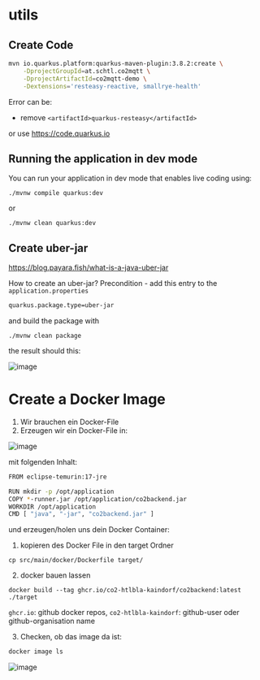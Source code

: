 # utils

## Create Code
```bash
mvn io.quarkus.platform:quarkus-maven-plugin:3.8.2:create \
    -DprojectGroupId=at.schtl.co2mqtt \
    -DprojectArtifactId=co2mqtt-demo \
    -Dextensions='resteasy-reactive, smallrye-health'
```

Error can be:

* remove `<artifactId>quarkus-resteasy</artifactId>`

or use https://code.quarkus.io

## Running the application in dev mode

You can run your application in dev mode that enables live coding using:
```shell script
./mvnw compile quarkus:dev
```
or 

```shell script
./mvnw clean quarkus:dev
```

## Create uber-jar

https://blog.payara.fish/what-is-a-java-uber-jar

How to create an uber-jar?
Precondition - add this entry to the `application.properties`
```bash
quarkus.package.type=uber-jar
```
and build the package with

```
./mvnw clean package
```
the result should this:

![image](https://github.com/CO2-HTBLA-Kaindorf/utils/assets/16894982/62bc2652-da70-4538-9781-b70f1f0828bd)

# Create a Docker Image

1. Wir brauchen ein Docker-File
2. Erzeugen wir ein Docker-File in:

![image](https://github.com/CO2-HTBLA-Kaindorf/utils/assets/16894982/e1974ac0-a08a-4add-ba3e-443fc899dd88)

mit folgenden Inhalt:
```bash
FROM eclipse-temurin:17-jre

RUN mkdir -p /opt/application
COPY *-runner.jar /opt/application/co2backend.jar
WORKDIR /opt/application
CMD [ "java", "-jar", "co2backend.jar" ]
```
und erzeugen/holen uns dein Docker Container:
1. kopieren des Docker File in den target Ordner

```
cp src/main/docker/Dockerfile target/
```

2. docker bauen lassen
```
docker build --tag ghcr.io/co2-htlbla-kaindorf/co2backend:latest ./target
```
`ghcr.io`: github docker repos, `co2-htlbla-kaindorf`: github-user oder github-organisation name

3. Checken, ob das image da ist:

```bash
docker image ls 
```
![image](https://github.com/CO2-HTBLA-Kaindorf/utils/assets/16894982/3c8ba5d7-3478-409e-a908-0f830ace5e00)



